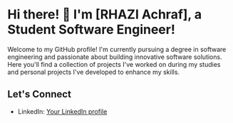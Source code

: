 # Hi there! 👋 I'm [RHAZI Achraf], a Student Software Engineer!

Welcome to my GitHub profile! I'm currently pursuing a degree in software engineering and passionate about building innovative software solutions. Here you'll find a collection of projects I've worked on during my studies and personal projects I've developed to enhance my skills.

## Let's Connect

- LinkedIn: [Your LinkedIn profile](https://www.linkedin.com/in/RhaziAchraf)
